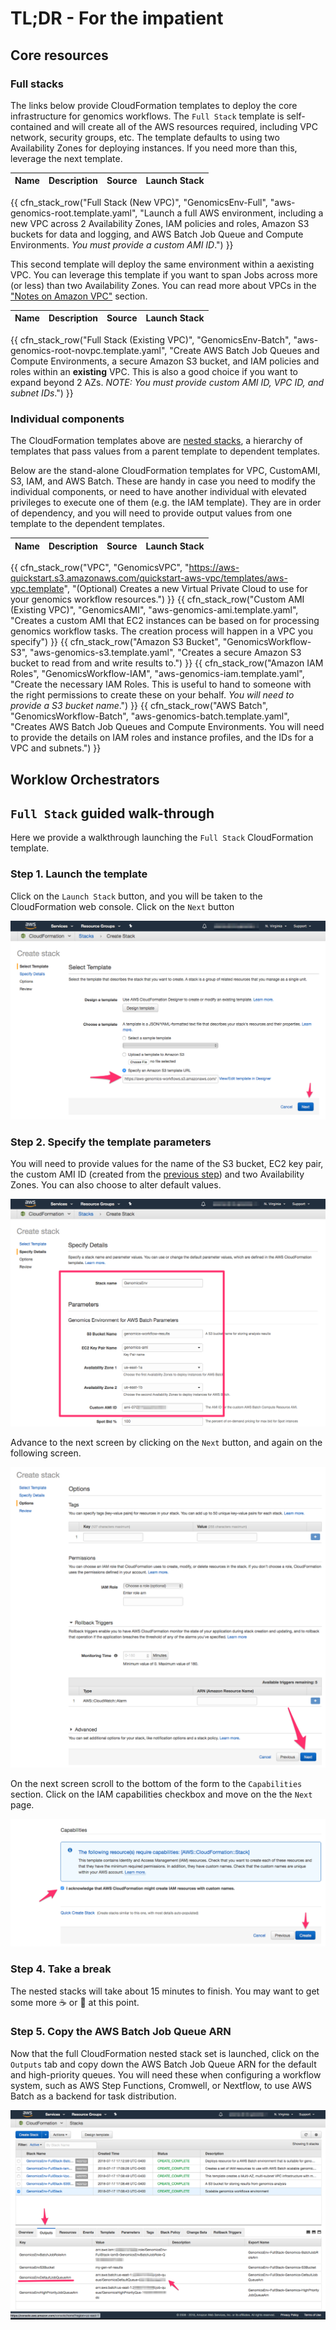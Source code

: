 # TL;DR - For the impatient

## Core resources

### Full stacks

The links below provide CloudFormation templates to deploy the core infrastructure for genomics workflows. The `Full Stack` template is self-contained and will create all of the AWS resources required, including VPC network, security groups, etc. The template defaults to using two Availability Zones for deploying instances. If you need more than this, leverage the next template.

| Name | Description | Source | Launch Stack |
| -- | -- | :--: | :--: |
{{ cfn_stack_row("Full Stack (New VPC)", "GenomicsEnv-Full", "aws-genomics-root.template.yaml", "Launch a full AWS environment, including a new VPC across 2 Availability Zones, IAM policies and roles, Amazon S3 buckets for data and logging, and AWS Batch Job Queue and Compute Environments. _You must provide a custom AMI ID_.") }}

This second template will deploy the same environment within a aexisting VPC. You can leverage this template if you want to span Jobs across more (or less) than two Availability Zones. You can read more about VPCs in the ["Notes on Amazon VPC"](./notes-vpc.md ) section.

| Name | Description | Source | Launch Stack |
| -- | -- | :--: | :--: |
{{ cfn_stack_row("Full Stack (Existing VPC)", "GenomicsEnv-Batch", "aws-genomics-root-novpc.template.yaml", "Create AWS Batch Job Queues and Compute Environments, a secure Amazon S3 bucket, and IAM policies and roles within an **existing** VPC. This is also a good choice if you want to expand beyond 2 AZs. _NOTE: You must provide custom AMI ID, VPC ID, and subnet IDs_.") }}

### Individual components

The CloudFormation templates above are [nested stacks](https://docs.aws.amazon.com/AWSCloudFormation/latest/UserGuide/using-cfn-nested-stacks.html), a hierarchy of templates that pass values from a parent template to dependent templates.

Below are the stand-alone CloudFormation templates for VPC, CustomAMI, S3, IAM, and AWS Batch. These are handy in case you need to modify the individual components, or need to have another individual with elevated privileges to execute one of them (e.g. the IAM template). They are in order of dependency, and you will need to provide output values from one template to the dependent templates.

| Name | Description | Source | Launch Stack |
| -- | -- | :--: | :--: |
{{ cfn_stack_row("VPC", "GenomicsVPC", "https://aws-quickstart.s3.amazonaws.com/quickstart-aws-vpc/templates/aws-vpc.template", "(Optional) Creates a new Virtual Private Cloud to use for your genomics workflow resources.") }}
{{ cfn_stack_row("Custom AMI (Existing VPC)", "GenomicsAMI", "aws-genomics-ami.template.yaml", "Creates a custom AMI that EC2 instances can be based on for processing genomics workflow tasks.  The creation process will happen in a VPC you specify") }}
{{ cfn_stack_row("Amazon S3 Bucket", "GenomicsWorkflow-S3", "aws-genomics-s3.template.yaml", "Creates a secure Amazon S3 bucket to read from and write results to.") }}
{{ cfn_stack_row("Amazon IAM Roles", "GenomicsWorkflow-IAM", "aws-genomics-iam.template.yaml", "Create the necessary IAM Roles. This is useful to hand to someone with the right permissions to create these on your behalf. _You will need to provide a S3 bucket name_.") }}
{{ cfn_stack_row("AWS Batch", "GenomicsWorkflow-Batch", "aws-genomics-batch.template.yaml", "Creates AWS Batch Job Queues and Compute Environments. You will need to provide the details on IAM roles and instance profiles, and the IDs for a VPC and subnets.") }}

## Worklow Orchestrators



## **`Full Stack`** guided walk-through

Here we provide a walkthrough launching the `Full Stack` CloudFormation template.

### Step 1. Launch the template

Click on the `Launch Stack` button, and you will be taken to the CloudFormation web console. Click on the `Next` button

![CloudFormation web console wizard start](./images/root-vpc-1.png)

### Step 2. Specify the template parameters

You will need to provide values for the name of the S3 bucket, EC2 key pair, the custom AMI ID (created from the [previous step](./create-custom-ami.md)) and two Availability Zones. You can also choose to alter default values.

![CloudFormation web console wizard parameters](./images/root-vpc-2.png)

Advance to the next screen by clicking on the `Next` button, and again on the following screen.

![CloudFormation web console wizard page advance](./images/root-vpc-3.png)

On the next screen scroll to the bottom of the form to the `Capabilities` section. Click on the IAM capabilities checkbox and move on the the `Next` page.

![CloudFormation web console wizard capabilities checkbox](./images/root-vpc-4.png)

### Step 4. Take a break

The nested stacks will take about 15 minutes to finish. You may want to get some more  :coffee: or :tea: at this point.

### Step 5. Copy the AWS Batch Job Queue ARN

Now that the full CloudFormation nested stack set is launched, click on the `Outputs` tab and copy down the AWS Batch Job Queue ARN for the default and high-priority queues. You will need these when configuring a workflow system, such as AWS Step Functions, Cromwell, or Nextflow, to use AWS Batch as a backend for task distribution.

![CloudFormation web console wizard output job queue ARN](./images/root-vpc-5.png)
